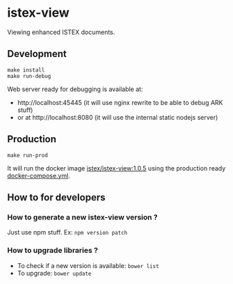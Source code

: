 # istex-view

Viewing enhanced ISTEX documents.

## Development

```
make install
make run-debug
```

Web server ready for debugging is available at:
- http://localhost:45445 (it will use nginx rewrite to be able to debug ARK stuff)
- or at http://localhost:8080 (it will use the internal static nodejs server)

## Production

```
make run-prod
```

It will run the docker image [istex/istex-view:1.0.5](https://hub.docker.com/r/istex/istex-view/) using the production ready [docker-compose.yml](https://github.com/istex/istex-view/blob/master/docker-compose.yml).

## How to for developers

### How to generate a new istex-view version ?

Just use npm stuff. Ex: ``npm version patch``

### How to upgrade libraries ?

- To check if a new version is available: ``bower list``
- To upgrade: ``bower update``